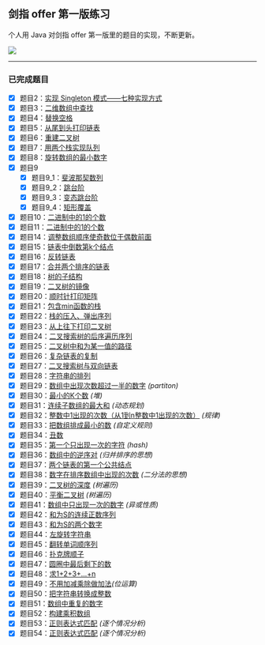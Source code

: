 ## 剑指 offer 第一版练习

个人用 Java 对剑指 offer 第一版里的题目的实现，不断更新。

![](http://ojpgmz933.bkt.clouddn.com/17-11-11/5962200.jpg)

---

### 已完成题目

- [x] 题目2：[实现 Singleton 模式——七种实现方式](https://github.com/Skyexu/point-to-offer/blob/master/src/Question02.java)
- [x] 题目3：[二维数组中查找](https://github.com/Skyexu/point-to-offer/blob/master/src/Question03.java)
- [x] 题目4：[替换空格](https://github.com/Skyexu/point-to-offer/blob/master/src/Question04.java)
- [x] 题目5：[从尾到头打印链表](https://github.com/Skyexu/point-to-offer/blob/master/src/Question05.java)
- [x] 题目6：[重建二叉树](https://github.com/Skyexu/point-to-offer/blob/master/src/Question06.java)
- [x] 题目7：[用两个栈实现队列](https://github.com/Skyexu/point-to-offer/blob/master/src/Question07.java)
- [x] 题目8：[旋转数组的最小数字](https://github.com/Skyexu/point-to-offer/blob/master/src/Question08.java)
- [x] 题目9
    - [x] 题目9_1：[斐波那契数列](https://github.com/Skyexu/point-to-offer/blob/master/src/Question09_1.java)
    - [x] 题目9_2：[跳台阶](https://github.com/Skyexu/point-to-offer/blob/master/src/Question09_2.java)
    - [x] 题目9_3：[变态跳台阶](https://github.com/Skyexu/point-to-offer/blob/master/src/Question09_3.java)
    - [x] 题目9_4：[矩形覆盖](https://github.com/Skyexu/point-to-offer/blob/master/src/Question09_4.java)
- [x] 题目10：[二进制中的1的个数](https://github.com/Skyexu/point-to-offer/blob/master/src/Question10.java)
- [x] 题目11：[二进制中的1的个数](https://github.com/Skyexu/point-to-offer/blob/master/src/Question11.java)
- [x] 题目14：[调整数组顺序使奇数位于偶数前面](https://github.com/Skyexu/point-to-offer/blob/master/src/Question14.java)
- [x] 题目15：[链表中倒数第k个结点](https://github.com/Skyexu/point-to-offer/blob/master/src/Question15.java)
- [x] 题目16：[反转链表](https://github.com/Skyexu/point-to-offer/blob/master/src/Question16.java)
- [x] 题目17：[合并两个排序的链表](https://github.com/Skyexu/point-to-offer/blob/master/src/Question17.java)
- [x] 题目18：[树的子结构](https://github.com/Skyexu/point-to-offer/blob/master/src/Question18.java)
- [x] 题目19：[二叉树的镜像](https://github.com/Skyexu/point-to-offer/blob/master/src/Question19.java)
- [x] 题目20：[顺时针打印矩阵](https://github.com/Skyexu/point-to-offer/blob/master/src/Question20.java)
- [x] 题目21：[包含min函数的栈](https://github.com/Skyexu/point-to-offer/blob/master/src/Question21.java)
- [x] 题目22：[栈的压入、弹出序列](https://github.com/Skyexu/point-to-offer/blob/master/src/Question22.java)
- [x] 题目23：[从上往下打印二叉树](https://github.com/Skyexu/point-to-offer/blob/master/src/Question23.java)
- [x] 题目24：[二叉搜索树的后序遍历序列](https://github.com/Skyexu/point-to-offer/blob/master/src/Question24.java)
- [x] 题目25：[二叉树中和为某一值的路径](https://github.com/Skyexu/point-to-offer/blob/master/src/Question25.java)
- [x] 题目26：[复杂链表的复制](https://github.com/Skyexu/point-to-offer/blob/master/src/Question26.java)
- [x] 题目27：[二叉搜索树与双向链表](https://github.com/Skyexu/point-to-offer/blob/master/src/Question27.java)
- [x] 题目28：[字符串的排列](https://github.com/Skyexu/point-to-offer/blob/master/src/Question28.java)
- [x] 题目29：[数组中出现次数超过一半的数字](https://github.com/Skyexu/point-to-offer/blob/master/src/Question29.java) *(partiton)*
- [x] 题目30：[最小的K个数](https://github.com/Skyexu/point-to-offer/blob/master/src/Question30.java) *(堆)*
- [x] 题目31：[连续子数组的最大和](https://github.com/Skyexu/point-to-offer/blob/master/src/Question31.java) *(动态规划)*
- [x] 题目32：[整数中1出现的次数（从1到n整数中1出现的次数）](https://github.com/Skyexu/point-to-offer/blob/master/src/Question32.java) *(规律)*
- [x] 题目33：[把数组排成最小的数](https://github.com/Skyexu/point-to-offer/blob/master/src/Question33.java) *(自定义规则)*
- [x] 题目34：[丑数](https://github.com/Skyexu/point-to-offer/blob/master/src/Question34.java) 
- [x] 题目35：[第一个只出现一次的字符](https://github.com/Skyexu/point-to-offer/blob/master/src/Question35.java) *(hash)*
- [x] 题目36：[数组中的逆序对](https://github.com/Skyexu/point-to-offer/blob/master/src/Question36.java) *(归并排序的思想)*
- [x] 题目37：[两个链表的第一个公共结点](https://github.com/Skyexu/point-to-offer/blob/master/src/Question37.java) 
- [x] 题目38：[数字在排序数组中出现的次数](https://github.com/Skyexu/point-to-offer/blob/master/src/Question38.java) *(二分法的思想)*
- [x] 题目39：[二叉树的深度](https://github.com/Skyexu/point-to-offer/blob/master/src/Question39.java) *(树遍历)*
- [x] 题目40：[平衡二叉树](https://github.com/Skyexu/point-to-offer/blob/master/src/Question40.java) *(树遍历)*
- [x] 题目41：[数组中只出现一次的数字](https://github.com/Skyexu/point-to-offer/blob/master/src/Question41.java) *(异或性质)*
- [x] 题目42：[和为S的连续正数序列](https://github.com/Skyexu/point-to-offer/blob/master/src/Question42.java)
- [x] 题目43：[和为S的两个数字](https://github.com/Skyexu/point-to-offer/blob/master/src/Question43.java)
- [x] 题目44：[左旋转字符串](https://github.com/Skyexu/point-to-offer/blob/master/src/Question44.java)
- [x] 题目45：[翻转单词顺序列](https://github.com/Skyexu/point-to-offer/blob/master/src/Question45.java)
- [x] 题目46：[扑克牌顺子](https://github.com/Skyexu/point-to-offer/blob/master/src/Question46.java)
- [x] 题目47：[圆圈中最后剩下的数](https://github.com/Skyexu/point-to-offer/blob/master/src/Question47.java)
- [x] 题目48：[求1+2+3+...+n](https://github.com/Skyexu/point-to-offer/blob/master/src/Question48.java)
- [x] 题目49：[不用加减乘除做加法](https://github.com/Skyexu/point-to-offer/blob/master/src/Question49.java)*(位运算)*
- [x] 题目50：[把字符串转换成整数](https://github.com/Skyexu/point-to-offer/blob/master/src/Question50.java)
- [x] 题目51：[数组中重复的数字](https://github.com/Skyexu/point-to-offer/blob/master/src/Question51.java)
- [x] 题目52：[构建乘积数组](https://github.com/Skyexu/point-to-offer/blob/master/src/Question52.java)
- [x] 题目53：[正则表达式匹配](https://github.com/Skyexu/point-to-offer/blob/master/src/Question53.java) *(逐个情况分析)*
- [x] 题目54：[正则表达式匹配](https://github.com/Skyexu/point-to-offer/blob/master/src/Question54.java) *(逐个情况分析)*